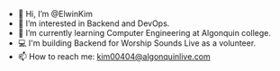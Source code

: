 - 👋 Hi, I’m @ElwinKim
- 👀 I’m interested in Backend and DevOps.
- 🌱 I’m currently learning Computer Engineering at Algonquin college.
- 💻 I'm building Backend for Worship Sounds Live as a volunteer.
- 📫 How to reach me: kim00404@algonquinlive.com

<!---
ElwinKim/ElwinKim is a ✨ special ✨ repository because its `README.md` (this file) appears on your GitHub profile.
You can click the Preview link to take a look at your changes.
--->
